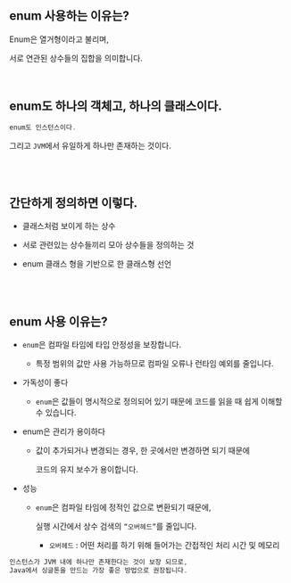## enum 사용하는 이유는?



Enum은 열거형이라고 불리며, 

서로 연관된 상수들의 집합을 의미합니다.

<br/>

## enum도 하나의 객체고, 하나의 클래스이다.

```java
enum도 인스턴스이다. 
```

그리고 `JVM`에서 유일하게 하나만 존재하는 것이다.

<br/><br/>

## 간단하게 정의하면 이렇다.

- 클래스처럼 보이게 하는 상수

- 서로 관련있는 상수들끼리 모아 상수들을 정의하는 것
- enum 클래스 형을 기반으로 한 클래스형 선언

<br/><br/>

## enum 사용 이유는?

- `enum`은 컴파일 타임에 타입 안정성을 보장합니다.

    - 특정 범위의 값만 사용 가능하므로 컴파일 오류나 런타임 예외를 줄입니다.

- 가독성이 좋다

    - `enum`은 값들이 명시적으로 정의되어 있기 때문에 코드를 읽을 때 쉽게 이해할 수 있습니다.

- enum은 관리가 용이하다

    - 값이 추가되거나 변경되는 경우, 한 곳에서만 변경하면 되기 때문에
        
        코드의 유지 보수가 용이합니다.
        
- 성능
    - `enum`은 컴파일 타임에 정적인 값으로 변환되기 때문에,
        
        실행 시간에서 상수 검색의 `“오버헤드”`를 줄입니다.
        
        - `오버헤드` : 어떤 처리를 하기 위해 들어가는 간접적인 처리 시간 및 메모리

```java
인스턴스가 JVM 내에 하나만 존재한다는 것이 보장 되므로, 
Java에서 싱글톤을 만드는 가장 좋은 방법으로 권장됩니다.
```

